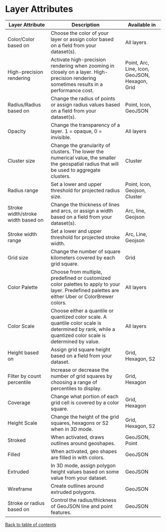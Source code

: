 # Layer Attributes

| Layer Attribute                    | Description                                                                                                                                            | Available in                                   |
| ---------------------------------- | ------------------------------------------------------------------------------------------------------------------------------------------------------ | ---------------------------------------------- |
| Color/Color based on               | Choose the color of your layer or assign color based on a field from your dataset(s).                                                                  | All layers                                     |
| High-precision rendering           | Activate high-precision rendering when zooming in closely on a layer. High-precision rendering sometimes results in a performance cost.                | Point, Arc, Line, Icon, GeoJSON, Hexagon, Grid |
| Radius/Radius based on             | Change the radius of points or assign radius values based on a field from your dataset(s).                                                             | Point, Icon, GeoJSON                           |
| Opacity                            | Change the transparency of a layer. 1 = opaque, 0 = invisible.                                                                                         | All layers                                     |
| Cluster size                       | Change the granularity of clusters. The lower the numerical value, the smaller the geospatial radius that will be used to aggregate clusters.          | Cluster                                        |
| Radius range                       | Set a lower and upper threshold for projected radius size.                                                                                             | Point, Icon, Geojson, Cluster                  |
| Stroke width/stroke width based on | Change the thickness of lines and arcs, or assign a width based on a field from your dataset(s).                                                       | Arc, line, Geojson                             |
| Stroke width range                 | Set a lower and upper threshold for projected stroke width.                                                                                            | Arc, Line, Geojson                             |
| Grid size                          | Change the number of square kilometers covered by each grid square.                                                                                    | Grid                                           |
| Color Palette                      | Choose from multiple, predefined or customized color palettes to apply to your layer. Predefined palettes are either Uber or ColorBrewer colors.       | All layers                                     |
| Color Scale                        | Choose either a quantile or quantized color scale. A quantile color scale is determined by rank, while a quantized color scale is determined by value. | All layers                                     |
| Height based on                    | Assign grid square height based on a field from your dataset.                                                                                          | Grid, Hexagon, S2                              |
| Filter by count percentile         | Increase or decrease the number of grid squares by choosing a range of percentiles to display.                                                         | Grid, Hexagon                                  |
| Coverage                           | Change what portion of each grid cell is covered by a color square.                                                                                    | Grid, Hexagon                                  |
| Height Scale                       | Change the height of the grid squares, hexagons or S2 when in 3D mode.                                                                                 | Grid, Hexagon, S2                              |
| Stroked                            | When activated, draws outlines around geoshapes.                                                                                                       | GeoJSON, Point                                 |
| Filled                             | When activated, geo shapes are filled in with colors.                                                                                                  | GeoJSON                                        |
| Extruded                           | In 3D mode, assign polygon height values based on some value from your dataset.                                                                        | GeoJSON                                        |
| Wireframe                          | Create outlines around extruded polygons.                                                                                                              | GeoJSON                                        |
| Stroke or radius based on          | Control the radius/thickness of GeoJSON line and point features.                                                                                       | GeoJSON                                        |

[Back to table of contents](README.md)
